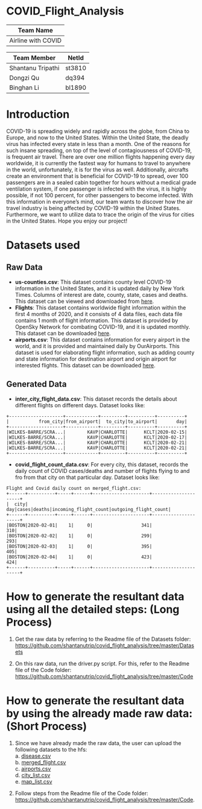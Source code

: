 # COVID_Flight_Analysis

|     Team Name    |
|------------------|
|Airline with COVID|

| Team Member      | NetId|
|------------------|------|
| Shantanu Tripathi|st3810|
|         Dongzi Qu| dq394|
|        Binghan Li|bl1890|

# Introduction
COVID-19 is spreading widely and rapidly across the globe, from China to Europe, and now to the United States. Within the United State, the deadly virus has infected every state in less than a month. One of the reasons for such insane spreading, on top of the level of contagiousness of COVID-19, is frequent air travel. There are over one million flights happening every day worldwide, it is currently the fastest way for humans to travel to anywhere in the world, unfortunately, it is for the virus as well. Additionally, aircrafts create an environment that is beneficial for COVID-19 to spread, over 100 passengers are in a sealed cabin together for hours without a medical grade ventilation system, if one passenger is infected with the virus, it is highly possible, if not 100 percent, for other passengers to become infected. With this information in everyone’s mind, our team wants to discover how the air travel industry is being affected by COVID-19 within the United States. Furthermore, we want to utilize data to trace the origin of the virus for cities in the United States. Hope you enjoy our project!

# Datasets used

## Raw Data
* **us-counties.csv**: This dataset contains county level COVID-19 information in the United States, and it is updated daily by New York Times. Columns of interest are date, county, state, cases and deaths. This dataset can be viewed and downloaded from [here](https://raw.githubusercontent.com/nytimes/covid-19-data/master/us-counties.csv).
* **Flights**: This dataset contains worldwide flight information within the first 4 months of 2020, and it consists of 4 data files, each data file contains 1 month of flight information. This dataset is provided by OpenSky Network for combating COVID-19, and it is updated monthly. This dataset can be downloaded [here](https://opensky-network.org/datasets/covid-19/).
* **airports.csv**: This dataset contains information for every airport in the world, and it is provided and maintained daily by OurAirports. This dataset is used for elaborating flight information, such as adding county and state information for destination airport and origin airport for interested flights. This dataset can be downloaded [here](https://ourairports.com/data/airports.csv).

## Generated Data

* **inter_city_flight_data.csv**: This dataset records the details about different flights on different days. 
Dataset looks like:
```
+--------------------+------------+---------+----------+----------+             
|           from_city|from_airport|  to_city|to_airport|       day|
+--------------------+------------+---------+----------+----------+
|WILKES-BARRE/SCRA...|        KAVP|CHARLOTTE|      KCLT|2020-02-15|
|WILKES-BARRE/SCRA...|        KAVP|CHARLOTTE|      KCLT|2020-02-17|
|WILKES-BARRE/SCRA...|        KAVP|CHARLOTTE|      KCLT|2020-02-21|
|WILKES-BARRE/SCRA...|        KAVP|CHARLOTTE|      KCLT|2020-02-21|
+--------------------+------------+---------+----------+----------+
```

* **covid_flight_count_data.csv**: For every city, this dataset, records the daily count of COVID cases/deaths and number of flights flying to and fro from that city on that particular day. 
Dataset looks like:

```
Flight and Covid daily count on merged_flight.csv:
+------+----------+-----+------+---------------------+---------------------+    
|  city|       day|cases|deaths|incoming_flight_count|outgoing_flight_count|
+------+----------+-----+------+---------------------+---------------------+
|BOSTON|2020-02-01|    1|     0|                  341|                  310|
|BOSTON|2020-02-02|    1|     0|                  299|                  293|
|BOSTON|2020-02-03|    1|     0|                  395|                  405|
|BOSTON|2020-02-04|    1|     0|                  423|                  424|
+------+----------+-----+------+---------------------+---------------------+
```
# How to generate the resultant data using all the detailed steps: (Long Process) #

1. Get the raw data by referring to the Readme file of the Datasets folder: https://github.com/shantanutrip/covid_flight_analysis/tree/master/Datasets

2. On this raw data, run the driver.py script. For this, refer to the Readme file of the Code folder: https://github.com/shantanutrip/covid_flight_analysis/tree/master/Code

# How to generate the resultant data by using the already made raw data: (Short Process) #

1. Since we have already made the raw data, the user can upload the following datasets to the hfs: <br>
  a. [disease.csv](https://github.com/shantanutrip/covid_flight_analysis/blob/master/Datasets/disease.csv) <br>
  b. [merged_flight.csv](https://drive.google.com/file/d/1NU0pVbESGXNOVja2vs4yxGaWe9khz728/view?usp=sharing) <br>
  c. [airports.csv](https://github.com/shantanutrip/covid_flight_analysis/blob/master/Datasets/airports.csv) <br>
  d. [city_list.csv](https://github.com/shantanutrip/covid_flight_analysis/blob/master/Datasets/city_list.csv) <br>
  e. [map_list.csv](https://github.com/shantanutrip/covid_flight_analysis/blob/master/Datasets/map_list.csv) <br>

2. Follow steps from the Readme file of the Code folder: https://github.com/shantanutrip/covid_flight_analysis/tree/master/Code.
